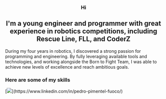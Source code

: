 

<h3 align="center">
    Hi
</h3>

<h2 align="center">
I'm a young engineer and programmer with great experience in robotics competitions, including Rescue Line, FLL, and CoderZ
</h2>

<p>
During my four years in robotics, I discovered a strong passion for programming and engineering. By fully leveraging available tools and technologies, and working alongside the Born to Fight Team, I was able to achieve new levels of excellence and reach ambitious goals.
</p>

<p>
    
</p>

### Here are some of my skills
[![](https://skillicons.dev/icons?i=c,cpp,py,ros,linux,bash,git,github,cmake,sqlite,octave,)](https://www.linkedin.com/in/pedro-pimentel-fuoco/)
